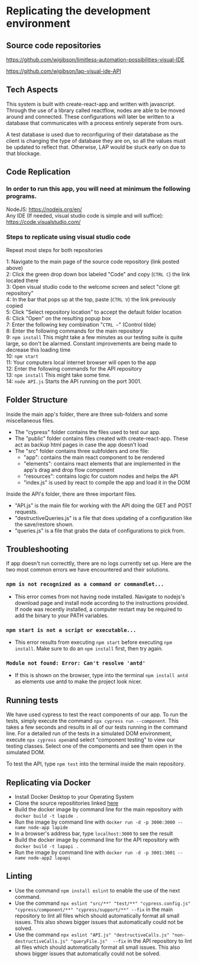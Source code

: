 # Replicating the development environment

## Source code repositories
https://github.com/wjgibson/limitless-automation-possibilities-visual-IDE

https://github.com/wjgibson/lap-visual-ide-API
## Tech Aspects
This system is built with create-react-app and written with javascript. Through the use of a library called reactflow, nodes are able to be moved around and connected.
These configurations will later be written to a database that communicates with a process entirely seperate from ours.

A test database is used due to reconfiguring of their datatabase as the client is changing the type of database they are on, so all the values must be updated to reflect that. Otherwise, LAP would be stuck early on due to that blockage. 

## Code Replication
### In order to run this app, you will need at minimum the following programs.
NodeJS: https://nodejs.org/en/<br>
Any IDE (If needed, visual studio code is simple and will suffice): https://code.visualstudio.com/

### Steps to replicate using visual studio code
Repeat most steps for both repositories

1: Navigate to the main page of the source code repository (link posted above) <br>
2: Click the green drop down box labeled "Code" and copy (`CTRL C`) the link located there<br>
3: Open visual studio code to the welcome screen and select "clone git repository"<br>
4: In the bar that pops up at the top, paste (`CTRL V`) the link previously copied<br>
5: Click "Select repository location" to accept the default folder location<br>
6: Click "Open" on the resulting popup box<br>
7: Enter the following key combination "`CTRL ~`" (Control tilde)<br>
8: Enter the following commands for the main repository <br>
9: `npm install` This might take a few minutes as our testing suite is quite large, so don't be alarmed. Constant improvements are being made to decrease this loading time<br>
10: `npm start`<br>
11: Your computers local internet browser will open to the app<br>
12: Enter the following commands for the API repository <br>
13: `npm install` This might take some time.<br>
14: `node API.js` Starts the API running on the port 3001.

## Folder Structure
Inside the main app's folder, there are three sub-folders and some miscellaneous files. 
- The "cypress" folder contains the files used to test our app.
- The "public" folder contains files created with create-react-app. These act as backup html pages in case the app doesn't load
- The "src" folder contains three subfolders and one file:
  - "app": contains the main react component to be rendered
  - "elements": contains react elements that are implemented in the app's drag and drop flow component
  - "resources": contains logic for custom nodes and helps the API
  - "index.js" is used by react to compile the app and load it in the DOM 

Inside the API's folder, there are three important files. 
- "API.js" is the main file for working with the API doing the GET and POST requests.
- "destructiveQueries.js" is a file that does updating of a configuration like the save/restore shown.
- "queries.js" is a file that grabs the data of configurations to pick from.
 
## Troubleshooting
If app doesn't run correcttly, there are no logs currently set up. Here are the two most common errors we have encountered and their solutions.
### `npm is not recognized as a command or commandlet...` 
- This error comes from not having node installed. Navigate to nodejs's download page and install node according to the instructions provided. If node was recently installed, a computer restart may be required to add the binary to your PATH variables.
### `npm start is not a script or executable...`
- This error results from executing `npm start` before executing `npm install`. Make sure to do an `npm install` first, then try again.
### `Module not found: Error: Can't resolve 'antd'`
- If this is shown on the browser, type into the terminal `npm install antd` as elements use antd to make the project look nicer.
## Running tests
We have used cypress to test the react components of our app. To run the tests, simply execute the command `npx cypress run --component`. This takes a few seconds and results in all of our tests running in the command line. For a detailed run of the tests in a simulated DOM environment, execute `npx cypress open`and select "component testing" to view our testing classes. Select one of the components and see them open in the simulated DOM.

To test the API, type `npm test` into the terminal inside the main repository.

## Replicating via Docker
- Install Docker Desktop to your Operating System
- Clone the source reposititories linked [here](https://github.com/wjgibson/limitless-automation-possibilities/blob/main/Documentation/Development.md#source-code-repository)
- Build the docker image by command line for the main repository with `docker build -t lapide .`
- Run the image by command line with `docker run -d -p 3000:3000 --name node-app lapide`
- In a browser's address bar, type `localhost:3000` to see the result
- Build the docker image by command line for the API repository with `docker build -t lapapi .`
- Run the image by command line with `docker run -d -p 3001:3001 --name node-app2 lapapi`

## Linting
- Use the command `npm install eslint` to enable the use of the next command. 
- Use the command `npx eslint "src/**" "test/**" "cypress.config.js" "cypress/component/**" "cypress/support/**" --fix` in the main repository to lint all files which should automatically format all small issues. This also shows bigger issues that automatically could not be solved.
- Use the command `npx eslint "API.js" "destructiveCalls.js" "non-destructiveCalls.js" "queryFile.js"  --fix` in the API repository to lint all files which should automatically format all small issues. This also shows bigger issues that automatically could not be solved.
